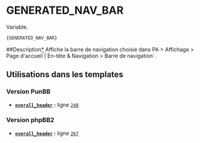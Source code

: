 # GENERATED_NAV_BAR


Variable.

```html
{GENERATED_NAV_BAR}
```

##Description[*](https://fa-tvars.appspot.com/var/GENERATED_NAV_BAR)
Affiche la barre de navigation choisie dans PA > Affichage > Page d'accueil | En-tête & Navigation > Barre de navigation`.

## Utilisations dans les templates

### Version PunBB
* __[`overall_header`](../tpl/var/punbb/overall_header.md#readme) :__ ligne [`248`](../tpl/src/punbb/overall_header.tpl#L248)

### Version phpBB2
* __[`overall_header`](../tpl/var/subsilver/overall_header.md#readme) :__ ligne [`267`](../tpl/src/subsilver/overall_header.tpl#L267)